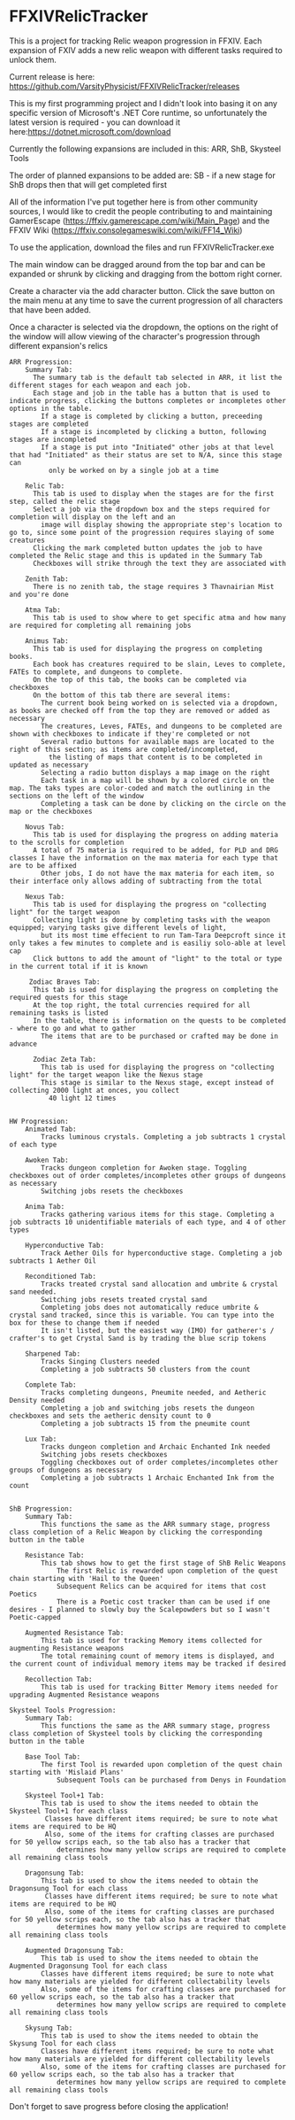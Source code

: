 # FFXIVRelicTracker
This is a project for tracking Relic weapon progression in FFXIV. Each expansion of FXIV adds a new relic weapon with different tasks required to unlock them.

Current release is here: https://github.com/VarsityPhysicist/FFXIVRelicTracker/releases

This is my first programming project and I didn't look into basing it on any specific version of Microsoft's .NET Core runtime, so unfortunately the latest version is required - you can download it here:https://dotnet.microsoft.com/download

Currently the following expansions are included in this: ARR, ShB, Skysteel Tools

The order of planned expansions to be added are: SB - if a new stage for ShB drops then that will get completed first

All of the information I've put together here is from other community sources, I would like to credit the people contributing to and maintaining 
    GamerEscape (https://ffxiv.gamerescape.com/wiki/Main_Page) and the FFXIV Wiki (https://ffxiv.consolegameswiki.com/wiki/FF14_Wiki)

To use the application, download the files and run FFXIVRelicTracker.exe
  
  The main window can be dragged around from the top bar and can be expanded or shrunk by clicking and dragging from the bottom right corner.
  
  Create a character via the add character button. Click the save button on the main menu at any time to save the current progression of all characters that have been added.
  
  Once a character is selected via the dropdown, the options on the right of the window will allow viewing of the character's progression through different expansion's relics
  
    ARR Progression:
        Summary Tab:
          The summary tab is the default tab selected in ARR, it list the different stages for each weapon and each job.
          Each stage and job in the table has a button that is used to indicate progress, clicking the buttons completes or incompletes other options in the table.
            If a stage is completed by clicking a button, preceeding stages are completed
            If a stage is incompleted by clicking a button, following stages are incompleted
            If a stage is put into "Initiated" other jobs at that level that had "Initiated" as their status are set to N/A, since this stage can 
              only be worked on by a single job at a time
    
        Relic Tab:
          This tab is used to display when the stages are for the first step, called the relic stage
          Select a job via the dropdown box and the steps required for completion will display on the left and an 
            image will display showing the appropriate step's location to go to, since some point of the progression requires slaying of some creatures
          Clicking the mark completed button updates the job to have completed the Relic stage and this is updated in the Summary Tab
          Checkboxes will strike through the text they are associated with
      
        Zenith Tab:
          There is no zenith tab, the stage requires 3 Thavnairian Mist and you're done
      
        Atma Tab:
          This tab is used to show where to get specific atma and how many are required for completing all remaining jobs
    
        Animus Tab:
          This tab is used for displaying the progress on completing books.
          Each book has creatures required to be slain, Leves to complete, FATEs to complete, and dungeons to complete.
          On the top of this tab, the books can be completed via checkboxes
          On the bottom of this tab there are several items:
            The current book being worked on is selected via a dropdown, as books are checked off from the top they are removed or added as necessary
            The creatures, Leves, FATEs, and dungeons to be completed are shown with checkboxes to indicate if they're completed or not
            Several radio buttons for available maps are located to the right of this section; as items are completed/incompleted, 
              the listing of maps that content is to be completed in updated as necessary
            Selecting a radio button displays a map image on the right
            Each task in a map will be shown by a colored circle on the map. The taks types are color-coded and match the outlining in the sections on the left of the window
            Completing a task can be done by clicking on the circle on the map or the checkboxes
        
        Novus Tab:
          This tab is used for displaying the progress on adding materia to the scrolls for completion
          A total of 75 materia is required to be added, for PLD and DRG classes I have the information on the max materia for each type that are to be affixed
            Other jobs, I do not have the max materia for each item, so their interface only allows adding of subtracting from the total
    
        Nexus Tab:
          This tab is used for displaying the progress on "collecting light" for the target weapon
          Collecting light is done by completing tasks with the weapon equipped; varying tasks give different levels of light, 
            but its most time effecient to run Tam-Tara Deepcroft since it only takes a few minutes to complete and is easiliy solo-able at level cap
          Click buttons to add the amount of "light" to the total or type in the current total if it is known
     
         Zodiac Braves Tab:
          This tab is used for displaying the progress on completing the required quests for this stage
          At the top right, the total currencies required for all remaining tasks is listed
          In the table, there is information on the quests to be completed - where to go and what to gather
            The items that are to be purchased or crafted may be done in advance
      
          Zodiac Zeta Tab:
            This tab is used for displaying the progress on "collecting light" for the target weapon like the Nexus stage
            This stage is similar to the Nexus stage, except instead of collecting 2000 light at onces, you collect
              40 light 12 times


    HW Progression:
        Animated Tab:
            Tracks luminous crystals. Completing a job subtracts 1 crystal of each type
        
        Awoken Tab:
            Tracks dungeon completion for Awoken stage. Toggling checkboxes out of order completes/incompletes other groups of dungeons as necessary
            Switching jobs resets the checkboxes

        Anima Tab:
            Tracks gathering various items for this stage. Completing a job subtracts 10 unidentifiable materials of each type, and 4 of other types

        Hyperconductive Tab:
            Track Aether Oils for hyperconductive stage. Completing a job subtracts 1 Aether Oil

        Reconditioned Tab:
            Tracks treated crystal sand allocation and umbrite & crystal sand needed. 
            Switching jobs resets treated crystal sand
            Completing jobs does not automatically reduce umbrite & crystal sand tracked, since this is variable. You can type into the box for these to change them if needed
            It isn't listed, but the easiest way (IMO) for gatherer's / crafter's to get Crystal Sand is by trading the blue scrip tokens

        Sharpened Tab:
            Tracks Singing Clusters needed
            Completing a job subtracts 50 clusters from the count

        Complete Tab:
            Tracks completing dungeons, Pneumite needed, and Aetheric Density needed
            Completing a job and switching jobs resets the dungeon checkboxes and sets the aetheric density count to 0
            Completing a job subtracts 15 from the pneumite count

        Lux Tab:
            Tracks dungeon completion and Archaic Enchanted Ink needed
            Switching jobs resets checkboxes
            Toggling checkboxes out of order completes/incompletes other groups of dungeons as necessary
            Completing a job subtracts 1 Archaic Enchanted Ink from the count


    ShB Progression:
        Summary Tab:
            This functions the same as the ARR summary stage, progress class completion of a Relic Weapon by clicking the corresponding button in the table
        
        Resistance Tab:
            This tab shows how to get the first stage of ShB Relic Weapons
                The first Relic is rewarded upon completion of the quest chain starting with 'Hail to the Queen'
                Subsequent Relics can be acquired for items that cost Poetics
                There is a Poetic cost tracker than can be used if one desires - I planned to slowly buy the Scalepowders but so I wasn't Poetic-capped

        Augmented Resistance Tab:
            This tab is used for tracking Memory items collected for augmenting Resistance weapons
            The total remaining count of memory items is displayed, and the current count of individual memory items may be tracked if desired

        Recollection Tab:
            This tab is used for tracking Bitter Memory items needed for upgrading Augmented Resistance weapons

    Skysteel Tools Progression:
        Summary Tab:
            This functions the same as the ARR summary stage, progress class completion of Skysteel tools by clicking the corresponding button in the table

        Base Tool Tab:
            The first Tool is rewarded upon completion of the quest chain starting with 'Mislaid Plans'
                Subsequent Tools can be purchased from Denys in Foundation

        Skysteel Tool+1 Tab:
            This tab is used to show the items needed to obtain the Skysteel Tool+1 for each class
             Classes have different items required; be sure to note what items are required to be HQ
             Also, some of the items for crafting classes are purchased for 50 yellow scrips each, so the tab also has a tracker that 
                determines how many yellow scrips are required to complete all remaining class tools
                        
        Dragonsung Tab:
            This tab is used to show the items needed to obtain the Dragonsung Tool for each class
             Classes have different items required; be sure to note what items are required to be HQ
             Also, some of the items for crafting classes are purchased for 50 yellow scrips each, so the tab also has a tracker that 
                determines how many yellow scrips are required to complete all remaining class tools
        
        Augmented Dragonsung Tab:
            This tab is used to show the items needed to obtain the Augmented Dragonsung Tool for each class
            Classes have different items required; be sure to note what how many materials are yielded for different collectability levels
            Also, some of the items for crafting classes are purchased for 60 yellow scrips each, so the tab also has a tracker that 
                determines how many yellow scrips are required to complete all remaining class tools

        Skysung Tab:
            This tab is used to show the items needed to obtain the Skysung Tool for each class
            Classes have different items required; be sure to note what how many materials are yielded for different collectability levels
            Also, some of the items for crafting classes are purchased for 60 yellow scrips each, so the tab also has a tracker that 
                determines how many yellow scrips are required to complete all remaining class tools
    
          
Don't forget to save progress before closing the application!
